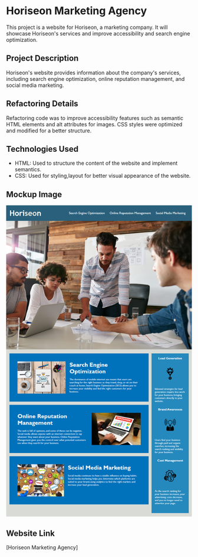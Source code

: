 # Horiseon Marketing Agency

This project is a website for Horiseon, a marketing company. It will showcase Horiseon's services and improve accessibility and search engine optimization.

## Project Description

Horiseon's website provides information about the company's services, including search engine optimization, online reputation management, and social media marketing. 

## Refactoring Details

Refactoring code was to improve accessibility features such as semantic HTML elements and alt attributes for images. CSS styles were optimized and modified for a better structure.

## Technologies Used

* HTML: Used to structure the content of the website and implement semantics.
* CSS: Used for styling,layout for better visual appearance of the website.

## Mockup Image

![Mockup-image](./assets/images/homework-Horiseon.png)

## Website Link

[Horiseon Marketing Agency]
